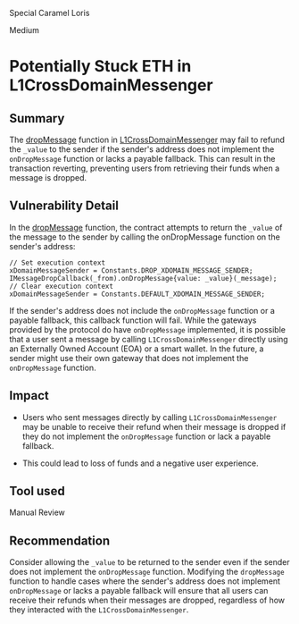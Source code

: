 Special Caramel Loris

Medium

# Potentially Stuck ETH in L1CrossDomainMessenger

## Summary
The [dropMessage](https://github.com/sherlock-audit/2024-08-morphl2/blob/main/morph/contracts/contracts/l1/L1CrossDomainMessenger.sol#L240-L292) function in [L1CrossDomainMessenger](https://github.com/sherlock-audit/2024-08-morphl2/blob/main/morph/contracts/contracts/l1/L1CrossDomainMessenger.sol) may fail to refund the `_value` to the sender if the sender's address does not implement the `onDropMessage` function or lacks a payable fallback. This can result in the transaction reverting, preventing users from retrieving their funds when a message is dropped.

## Vulnerability Detail
In the [dropMessage](https://github.com/sherlock-audit/2024-08-morphl2/blob/main/morph/contracts/contracts/l1/L1CrossDomainMessenger.sol#L240-L292) function, the contract attempts to return the `_value` of the message to the sender by calling the onDropMessage function on the sender's address:
```solidity
// Set execution context
xDomainMessageSender = Constants.DROP_XDOMAIN_MESSAGE_SENDER;
IMessageDropCallback(_from).onDropMessage{value: _value}(_message);
// Clear execution context
xDomainMessageSender = Constants.DEFAULT_XDOMAIN_MESSAGE_SENDER;
```
If the sender's address does not include the `onDropMessage` function or a payable fallback, this callback function will fail. While the gateways provided by the protocol do have `onDropMessage` implemented, it is possible that a user sent a message by calling `L1CrossDomainMessenger` directly using an Externally Owned Account (EOA) or a smart wallet. In the future, a sender might use their own gateway that does not implement the `onDropMessage` function.

## Impact

- Users who sent messages directly by calling `L1CrossDomainMessenger` may be unable to receive their refund when their message is dropped if they do not implement the `onDropMessage` function or lack a payable fallback.

- This could lead to loss of funds and a negative user experience.

## Tool used

Manual Review

## Recommendation
Consider allowing the `_value` to be returned to the sender even if the sender does not implement the `onDropMessage` function. Modifying the `dropMessage` function to handle cases where the sender's address does not implement `onDropMessage` or lacks a payable fallback will ensure that all users can receive their refunds when their messages are dropped, regardless of how they interacted with the `L1CrossDomainMessenger`.